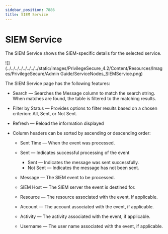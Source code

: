```yaml
---
sidebar_position: 7886
title: SIEM Service
---
```


# SIEM Service

The SIEM Service shows the SIEM-specific details for the selected service.

![](../../../../../../../../static/images/PrivilegeSecure_4.2/Content/Resources/Images/PrivilegeSecure/Admin Guide/ServiceNodes_SIEMService.png)

The SIEM Service page has the following features:

* Search — Searches the Message column to match the search string. When matches are found, the table is filtered to the matching results.
* Filter by Status — Provides options to filter results based on a chosen criterion: All, Sent, or Not Sent.
* Refresh — Reload the information displayed
* Column headers can be sorted by ascending or descending order:

  * Sent Time — When the event was processed.
  * Sent — Indicates successful processing of the event

    * Sent — Indicates the message was sent successfully.
    * Not Sent — Indicates the message has not been sent.
  * Message — The SIEM event to be processed.
  * SIEM Host — The SIEM server the event is destined for.
  * Resource — The resource associated with the event, If applicable.
  * Account — The account associated with the event, if applicable.
  * Activity — The activity associated with the event, if applicable.
  * Username — The user name associated with the event, if applicable.